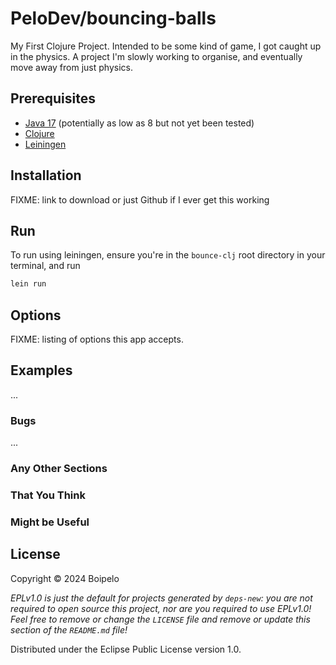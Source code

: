 # PeloDev/bouncing-balls

My First Clojure Project. Intended to be some kind of game, I got caught up in the physics. A project I'm slowly working to organise, and eventually move away from just physics.

## Prerequisites

- [Java 17](https://www.oracle.com/java/technologies/javase/jdk17-archive-downloads.html) (potentially as low as 8 but not yet been tested)
- [Clojure](https://clojure.org/guides/install_clojure)
- [Leiningen](https://leiningen.org/#install)

## Installation

FIXME: link to download or just Github if I ever get this working

## Run

To run using leiningen, ensure you're in the `bounce-clj` root directory in your terminal, and run 
```sh
lein run
```

## Options

FIXME: listing of options this app accepts.

## Examples

...

### Bugs

...

### Any Other Sections

### That You Think

### Might be Useful

## License

Copyright © 2024 Boipelo

_EPLv1.0 is just the default for projects generated by `deps-new`: you are not_
_required to open source this project, nor are you required to use EPLv1.0!_
_Feel free to remove or change the `LICENSE` file and remove or update this_
_section of the `README.md` file!_

Distributed under the Eclipse Public License version 1.0.
